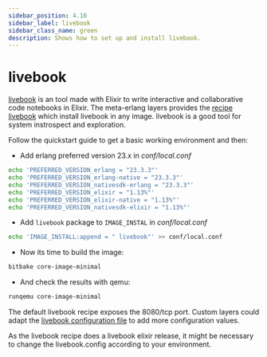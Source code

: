```yaml
---
sidebar_position: 4.10
sidebar_label: livebook
sidebar_class_name: green
description: Shows how to set up and install livebook.
---
```


# livebook

[livebook](https://livebook.dev/) is an tool made with Elixir to write
interactive and collaborative code notebooks in Elixir. The meta-erlang layers
provides the
[recipe livebook](https://github.com/meta-erlang/meta-erlang/blob/master/recipes-devtools/livebook)
which install livebook in any image. livebook is a good tool for system
instrospect and exploration.

Follow the quickstart guide to get a basic working environment and then:

- Add erlang preferred version 23.x in _conf/local.conf_

```bash
echo 'PREFERRED_VERSION_erlang = "23.3.3"'
echo 'PREFERRED_VERSION_erlang-native = "23.3.3"'
echo 'PREFERRED_VERSION_nativesdk-erlang = "23.3.3"'
echo 'PREFERRED_VERSION_elixir = "1.13%"'
echo 'PREFERRED_VERSION_elixir-native = "1.13%"'
echo 'PREFERRED_VERSION_nativesdk-elixir = "1.13%"'
```

- Add `livebook` package to `IMAGE_INSTAL` in _conf/local.conf_

```bash
echo 'IMAGE_INSTALL:append = " livebook"' >> conf/local.conf
```

- Now its time to build the image:

```bash
bitbake core-image-minimal
```

- And check the results with qemu:

```bash
runqemu core-image-minimal
```

The default livebook recipe exposes the 8080/tcp port. Custom layers could adapt
the
[livebook configuration file](https://github.com/meta-erlang/meta-erlang/blob/master/recipes-devtools/livebook/files/livebook.config)
to add more configuration values.

As the livebook recipe does a livebook elixir release, it might be necessary to
change the livebook.config according to your environment.
